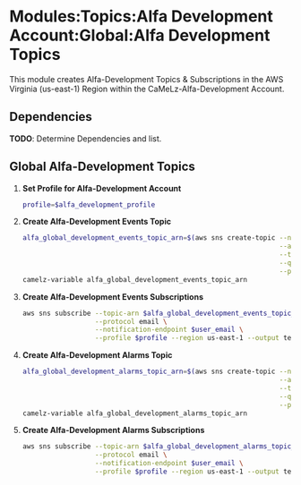 # Modules:Topics:Alfa Development Account:Global:Alfa Development Topics

This module creates Alfa-Development Topics & Subscriptions in the AWS Virginia (us-east-1) Region within the
CaMeLz-Alfa-Development Account.

## Dependencies

**TODO**: Determine Dependencies and list.

## Global Alfa-Development Topics

1. **Set Profile for Alfa-Development Account**

    ```bash
    profile=$alfa_development_profile
    ```

1. **Create Alfa-Development Events Topic**

    ```bash
    alfa_global_development_events_topic_arn=$(aws sns create-topic --name Alfa-Development-Events \
                                                                    --attributes "DisplayName=ALFD Events" \
                                                                    --tags Key=Name,Value=Alfa-Development-Events-Topic Key=Company,Value=Alfa Key=Environment,Value=Development \
                                                                    --query 'TopicArn' \
                                                                    --profile $profile --region us-east-1 --output text)
    camelz-variable alfa_global_development_events_topic_arn
    ```

1. **Create Alfa-Development Events Subscriptions**

    ```bash
    aws sns subscribe --topic-arn $alfa_global_development_events_topic_arn \
                      --protocol email \
                      --notification-endpoint $user_email \
                      --profile $profile --region us-east-1 --output text
    ```

1. **Create Alfa-Development Alarms Topic**

    ```bash
    alfa_global_development_alarms_topic_arn=$(aws sns create-topic --name Alfa-Development-Alarms \
                                                                    --attributes "DisplayName=ALFD Alarms" \
                                                                    --tags Key=Name,Value=Alfa-Development-Alarms-Topic Key=Company,Value=Alfa Key=Environment,Value=Development \
                                                                    --query 'TopicArn' \
                                                                    --profile $profile --region us-east-1 --output text)
    camelz-variable alfa_global_development_alarms_topic_arn
    ```

1. **Create Alfa-Development Alarms Subscriptions**

    ```bash
    aws sns subscribe --topic-arn $alfa_global_development_alarms_topic_arn \
                      --protocol email \
                      --notification-endpoint $user_email \
                      --profile $profile --region us-east-1 --output text
    ```

